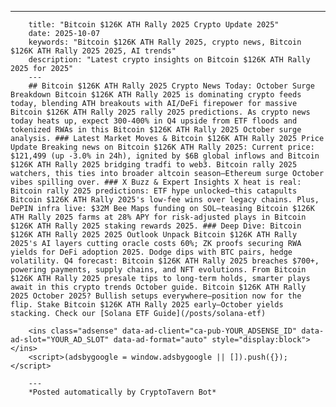 ---
        title: "Bitcoin $126K ATH Rally 2025 Crypto Update 2025"
        date: 2025-10-07
        keywords: "Bitcoin $126K ATH Rally 2025, crypto news, Bitcoin $126K ATH Rally 2025 2025, AI trends"
        description: "Latest crypto insights on Bitcoin $126K ATH Rally 2025 for 2025"
        ---
        ## Bitcoin $126K ATH Rally 2025 Crypto News Today: October Surge Breakdown Bitcoin $126K ATH Rally 2025 is dominating crypto feeds today, blending ATH breakouts with AI/DeFi firepower for massive Bitcoin $126K ATH Rally 2025 rally 2025 predictions. As crypto news today heats up, expect 300-400% in Q4 upside from ETF floods and tokenized RWAs in this Bitcoin $126K ATH Rally 2025 October surge analysis. ### Latest Market Moves & Bitcoin $126K ATH Rally 2025 Price Update Breaking news on Bitcoin $126K ATH Rally 2025: Current price: $121,499 (up -3.0% in 24h), ignited by $6B global inflows and Bitcoin $126K ATH Rally 2025 bridging tradfi to web3. Bitcoin rally 2025 watchers, this ties into broader altcoin season—Ethereum surge October vibes spilling over. ### X Buzz & Expert Insights X heat is real: Bitcoin rally 2025 predictions: ETF hype unlocked—this catapults Bitcoin $126K ATH Rally 2025's low-fee wins over legacy chains. Plus, DePIN infra live: $32M Bee Maps funding on SOL—teasing Bitcoin $126K ATH Rally 2025 farms at 28% APY for risk-adjusted plays in Bitcoin $126K ATH Rally 2025 staking rewards 2025. ### Deep Dive: Bitcoin $126K ATH Rally 2025 2025 Outlook Unpack Bitcoin $126K ATH Rally 2025's AI layers cutting oracle costs 60%; ZK proofs securing RWA yields for DeFi adoption 2025. Dodge dips with BTC pairs, hedge volatility. Q4 forecast: Bitcoin $126K ATH Rally 2025 breaches $700+, powering payments, supply chains, and NFT evolutions. From Bitcoin $126K ATH Rally 2025 presale tips to long-term holds, smarter plays await in this crypto trends October guide. Bitcoin $126K ATH Rally 2025 October 2025? Bullish setups everywhere—position now for the flip. Stake Bitcoin $126K ATH Rally 2025 early—October yields stacking. Check our [Solana ETF Guide](/posts/solana-etf)

        <ins class="adsense" data-ad-client="ca-pub-YOUR_ADSENSE_ID" data-ad-slot="YOUR_AD_SLOT" data-ad-format="auto" style="display:block"></ins>
        <script>(adsbygoogle = window.adsbygoogle || []).push({});</script>

        ---
        *Posted automatically by CryptoTavern Bot*
        